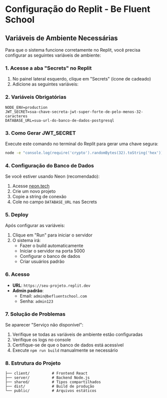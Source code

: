 # Configuração do Replit - Be Fluent School

## Variáveis de Ambiente Necessárias

Para que o sistema funcione corretamente no Replit, você precisa configurar as seguintes variáveis de ambiente:

### 1. Acesse a aba "Secrets" no Replit

1. No painel lateral esquerdo, clique em "Secrets" (ícone de cadeado)
2. Adicione as seguintes variáveis:

### 2. Variáveis Obrigatórias

```
NODE_ENV=production
JWT_SECRET=sua-chave-secreta-jwt-super-forte-de-pelo-menos-32-caracteres
DATABASE_URL=sua-url-do-banco-de-dados-postgresql
```

### 3. Como Gerar JWT_SECRET

Execute este comando no terminal do Replit para gerar uma chave segura:

```bash
node -e "console.log(require('crypto').randomBytes(32).toString('hex'))"
```

### 4. Configuração do Banco de Dados

Se você estiver usando Neon (recomendado):
1. Acesse [neon.tech](https://neon.tech)
2. Crie um novo projeto
3. Copie a string de conexão
4. Cole no campo `DATABASE_URL` nas Secrets

### 5. Deploy

Após configurar as variáveis:
1. Clique em "Run" para iniciar o servidor
2. O sistema irá:
   - Fazer o build automaticamente
   - Iniciar o servidor na porta 5000
   - Configurar o banco de dados
   - Criar usuários padrão

### 6. Acesso

- **URL**: `https://seu-projeto.replit.dev`
- **Admin padrão**: 
  - Email: `admin@befluentschool.com`
  - Senha: `admin123`

### 7. Solução de Problemas

Se aparecer "Serviço não disponível":
1. Verifique se todas as variáveis de ambiente estão configuradas
2. Verifique os logs no console
3. Certifique-se de que o banco de dados está acessível
4. Execute `npm run build` manualmente se necessário

### 8. Estrutura do Projeto

```
├── client/          # Frontend React
├── server/          # Backend Node.js
├── shared/          # Tipos compartilhados
├── dist/            # Build de produção
└── public/          # Arquivos estáticos
```

